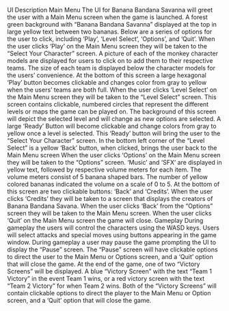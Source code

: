 UI Description
Main Menu
The UI for Banana Bandana Savanna will greet the user with a Main Menu screen when the game is launched. A forest green background with “Banana Bandana Savanna” displayed at the top in large yellow text between two bananas. Below are a series of options for the user to click, including ‘Play’, ‘Level Select’, ‘Options’, and ‘Quit’. 
When the user clicks ‘Play’ on the Main Menu screen they will be taken to the “Select Your Character” screen. A picture of each of the monkey character models are displayed for users to click on to add them to their respective teams. The size of each team is displayed below the character models for the users’ convenience. At the bottom of this screen a large hexagonal ‘Play’ button becomes clickable and changes color from gray to yellow when the users’ teams are both full. 
When the user clicks ‘Level Select’ on the Main Menu screen they will be taken to the “Level Select” screen. This screen contains clickable, numbered circles that represent the different levels or maps the game can be played on. The background of this screen will depict the selected level and will change as new options are selected. A large ‘Ready’ Button will become clickable and change colors from gray to yellow once a level is selected. This ‘Ready’ button will bring the user to the “Select Your Character” screen. In the bottom left corner of the “Level Select” is a yellow ‘Back’ button, when clicked, brings the user back to the Main Menu screen
When the user clicks ‘Options’ on the Main Menu screen they will be taken to the “Options” screen. ‘Music’ and ‘SFX’ are displayed in yellow text, followed by respective volume meters for each item. The volume meters consist of 5 banana shaped bars. The number of yellow colored bananas indicated the volume on a scale of 0 to 5. At the bottom of this screen are two clickable buttons: ‘Back’ and ‘Credits’. When the user clicks ‘Credits’ they will be taken to a screen that displays the creators of Banana Bandana Savana. When the user clicks ‘Back’ from the “Options” screen they will be taken to the Main Menu screen.
When the user clicks ‘Quit’ on the Main Menu screen the game will close.
Gameplay
	During gameplay the users will control the characters using the WASD keys. Users will select attacks and special moves using buttons appearing in the game window. During gameplay a user may pause the game prompting the UI to display the “Pause” screen. The “Pause” screen will have clickable options to direct the user to the Main Menu or Options screen, and a ‘Quit’ option that will close the game. 
	At the end of the game, one of two “Victory Screens” will be displayed. A blue “Victory Screen” with the text “Team 1 Victory” in the event Team 1 wins, or a red victory screen with the text “Team 2 Victory” for when Team 2 wins. Both of the “Victory Screens” will contain clickable options to direct the player to the Main Menu or Option screen, and a ‘Quit’ option that will close the game.

